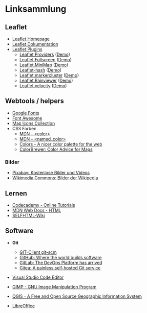 # Linksammlung

## Leaflet

- [Leaflet Homepage](https://leafletjs.com/)
- [Leaflet Dokumentation](https://leafletjs.com/reference.html)
- [Leaflet Plugins](https://leafletjs.com/plugins.html)
    - [Leaflet Providers](https://github.com/leaflet-extras/leaflet-providers) ([Demo](http://leaflet-extras.github.io/leaflet-providers/preview/index.html))
    - [Leaflet Fullscreen](https://github.com/Leaflet/Leaflet.fullscreen) ([Demo](https://leaflet.github.io/Leaflet.fullscreen/))
    - [Leaflet.MiniMap](https://github.com/Norkart/Leaflet-MiniMap) ([Demo](https://norkart.github.io/Leaflet-MiniMap/example.html))
    - [Leaflet-hash](https://github.com/mlevans/leaflet-hash) ([Demo](https://mlevans.com/leaflet-hash/map.html#12/37.7630/-122.4437))
    - [Leaflet.markercluster](https://github.com/Leaflet/Leaflet.markercluster) ([Demo](https://leaflet.github.io/Leaflet.markercluster/example/marker-clustering-realworld.388.html))
    - [Leaflet.Rainviewer](https://github.com/mwasil/Leaflet.Rainviewer) ([Demo](https://mwasil.github.io/Leaflet.Rainviewer/demo/))
    - [Leaflet.velocity](https://github.com/onaci/leaflet-velocity) ([Demo](https://onaci.github.io/leaflet-velocity/))

## Webtools / helpers

- [Google Fonts](https://fonts.google.com/)
- [Font Awesome](https://fontawesome.com/)
- [Map Icons Collection](https://mapicons.mapsmarker.com/)
- CSS Farben
    - [MDN - &lt;color>](https://developer.mozilla.org/en-US/docs/Web/CSS/color_value)
    - [MDN - &lt;named_color>](https://developer.mozilla.org/en-US/docs/Web/CSS/named-color)
    - [Colors - A nicer color palette for the web](https://clrs.cc/)
    - [ColorBrewer: Color Advice for Maps](https://colorbrewer2.org/)

### Bilder

- [Pixabay: Kostenlose Bilder und Videos](https://pixabay.com/)
- [Wikimedia Commons: Bilder der Wikipedia](https://commons.wikimedia.org/)

## Lernen

- [Codecademy - Online Tutorials](https://www.codecademy.com/)
- [MDN Web Docs - HTML](https://developer.mozilla.org/en-US/docs/Web/HTML)
- [SELFHTML-Wiki](https://wiki.selfhtml.org/)

## Software

- **Git**
    - [GIT-Client git-scm](https://git-scm.com/)
    - [GitHub: Where the world builds software](https://github.com/)
    - [GitLab: The DevOps Platform has arrived](https://gitlab.com/)
    - [Gitea: A painless self-hosted Git service](https://gitea.io/)

- [Visual Studio Code Editor](https://code.visualstudio.com/)
- [GIMP - GNU Image Manipulation Program](https://www.gimp.org/)
- [QGIS - A Free and Open Source Geographic Information System](https://www.qgis.org/)
- [LibreOffice](https://de.libreoffice.org/)
